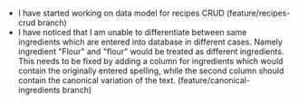 - I have started working on data model for recipes CRUD (feature/recipes-crud branch)
- I have noticed that I am unable to differentiate between same ingredients which are entered
  into database in different cases. Namely ingredient "Flour" and "flour" would be treated as
  different ingredients. This needs to be fixed by adding a column for ingredients which
  would contain the originally entered spelling, while the second column should contain the
  canonical variation of the text. (feature/canonical-ingredients branch)